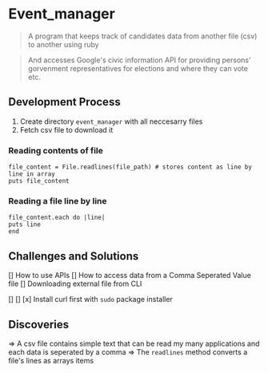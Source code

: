 # Event_manager

> A program that keeps track of candidates data from another file (csv) to another using ruby

> And accesses Google's civic information API for providing persons' gorvenment representatives for elections and where they can vote etc.

## Development Process

1. Create directory `event_manager` with all neccesarry files
2. Fetch csv file to download it

### Reading contents of file

```
file_content = File.readlines(file_path) # stores content as line by line in array
puts file_content
```

### Reading a file line by line
```
file_content.each do |line|
puts line
end
```

## Challenges and Solutions

[] How to use APIs
[] How to access data from a Comma Seperated Value file
[] Downloading external file from CLI

[]
[]
[x] Install curl first with `sudo` package installer

## Discoveries

=> A csv file contains simple text that can be read my many applications and each data is seperated by a comma
=> The `readlines` method converts a file's lines as arrays items
